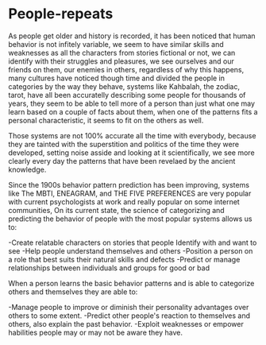 # People-repeats

As people get older and history is recorded, it has been noticed that human behavior is not infitely variable, we seem to have similar skills and weaknesses as all the characters from stories fictional or not, we can identify with their struggles and pleasures, we see ourselves and our friends on them, our enemies in others, regardless of why this happens, many cultures have noticed though time and divided the people in categories by the way they behave, systems like Kahbalah, the zodiac, tarot, have all been accuratelly describing some people for thousands of years, they seem to be able to tell more of a person than just what one may learn based on a couple of facts about them, when one of the patterns fits a personal characteristic, it seems to fit on the others as well.

Those systems are not 100% accurate all the time with everybody, because they are tainted with the superstition and politics of the time they were developed, setting noise asside and looking at it scientifically, we see more clearly every day the patterns that have been revelaed by the ancient knowledge. 

Since the 1900s behavior pattern prediction has been improving, systems like The MBTI, ENEAGRAM, and THE FIVE PREFERENCES are very popular with current psychologists at work and really popular on some internet communities, On its current state, the science of categorizing and predicting the behavior of people with the most popular systems allows us to:

-Create relatable characters on stories that people Identify with and want to see
-Help people understand themselves and others
-Position a person on a role that best suits their natural skills and defects 
-Predict or manage relationships between individuals and groups for good or bad

When a person learns the basic behavior patterns and is able to categorize others and themselves they are able to:

-Manage people to improve or diminish their personality advantages over others to some extent.
-Predict other people's reaction to themselves and others, also explain the past behavior. 
-Exploit weaknesses or empower habilities people may or may not be aware they have.



















































































